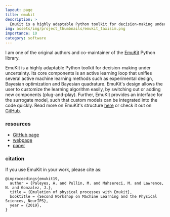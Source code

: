 ```yaml
---
layout: page
title: emukit
description: >
  EmuKit is a highly adaptable Python toolkit for decision-making under uncertainty.
img: assets/img/project_thumbnails/emukit_taxisim.png
importance: 10
category: software
---
```


I am one of the original authors and co-maintainer of the 
[EmuKit](https://github.com/EmuKit/emukit) Python library. 

EmuKit is a highly adaptable Python toolkit for decision-making under uncertainty. Its core components is an 
active learning loop that unifies several active machine learning methods such as experimental design, 
Bayesian optimization and Bayesian quadrature. 
EmuKit's design allows the user to customize the learning algorithm easily, 
by switching out or adding new components (plug-and-play). 
Further, EmuKit provides an interface for the surrogate model, such that custom models can be integrated into
the code quickly. Read more on EmuKit's structure 
[here](https://emukit.github.io/about/) or check it out on [GitHub](https://github.com/EmuKit/emukit).


### resources

- [GitHub page](https://github.com/EmuKit/emukit) 
- [webpage](https://emukit.github.io/) 
- [paper](https://ml4physicalsciences.github.io/2019/files/NeurIPS_ML4PS_2019_113.pdf)


### citation

If you use EmuKit in your work, please cite as:

```buildoutcfg
@inproceedings{emukit19,
  author = {Paleyes, A. and Pullin, M. and Mahsereci, M. and Lawrence, N. and Gonzalez, J.},
  title = {Emulation of physical processes with Emukit},
  booktitle = {Second Workshop on Machine Learning and the Physical Sciences, NeurIPS},
  year = {2019},
}
```
